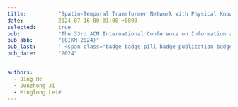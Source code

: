 ```yaml
---
title:          "Spatio-Temporal Transformer Network with Physical Knowledge Distillation for Weather Forecasting"
date:           2024-07-16 00:01:00 +0800
selected:       true
pub:            "The 33rd ACM International Conference on Information and Knowledge Management"
pub_abb:        "(CIKM 2024)"
pub_last:       ' <span class="badge badge-pill badge-publication badge-success">Full Research Paper</span>'
pub_date:       "2024"


authors:
  - Jing He
  - Junzhong Ji
  - Minglong Lei#
---
```

